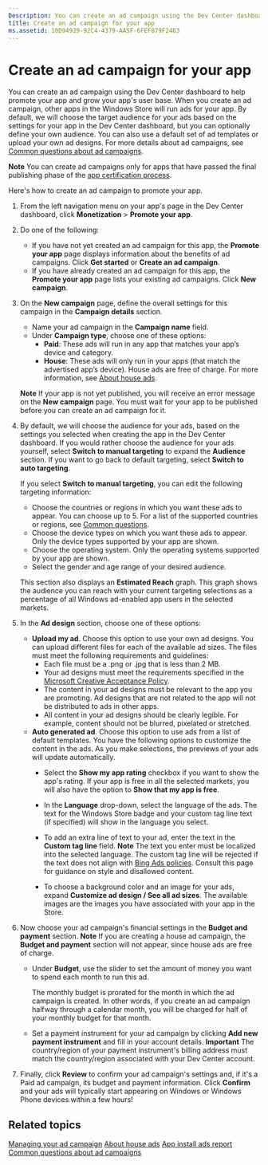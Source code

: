```yaml
---
Description: You can create an ad campaign using the Dev Center dashboard to help promote your app and grow your app's user base.
title: Create an ad campaign for your app
ms.assetid: 10D94929-92C4-4379-AA5F-6FEF879F2463
---
```


# Create an ad campaign for your app


You can create an ad campaign using the Dev Center dashboard to help promote your app and grow your app's user base. When you create an ad campaign, other apps in the Windows Store will run ads for your app. By default, we will choose the target audience for your ads based on the settings for your app in the Dev Center dashboard, but you can optionally define your own audience. You can also use a default set of ad templates or upload your own ad designs. For more details about ad campaigns, see [Common questions about ad campaigns](common-questions.md).

**Note**  You can create ad campaigns only for apps that have passed the final publishing phase of the [app certification process](the-app-certification-process.md).

 

Here's how to create an ad campaign to promote your app.

1.  From the left navigation menu on your app's page in the Dev Center dashboard, click **Monetization** &gt; **Promote your app**.
2.  Do one of the following:

    -   If you have not yet created an ad campaign for this app, the **Promote your app** page displays information about the benefits of ad campaigns. Click **Get started** or **Create an ad campaign**.
    -   If you have already created an ad campaign for this app, the **Promote your app** page lists your existing ad campaigns. Click **New campaign**.

3.  On the **New campaign** page, define the overall settings for this campaign in the **Campaign details** section.
    -   Name your ad campaign in the **Campaign name** field.
    -   Under **Campaign type**, choose one of these options:
        -   **Paid**: These ads will run in any app that matches your app’s device and category.
        -   **House**: These ads will only run in your apps (that match the advertised app’s device). House ads are free of charge. For more information, see [About house ads](about-house-ads.md).

    **Note**  If your app is not yet published, you will receive an error message on the **New campaign** page. You must wait for your app to be published before you can create an ad campaign for it.
    
4.  By default, we will choose the audience for your ads, based on the settings you selected when creating the app in the Dev Center dashboard. If you would rather choose the audience for your ads yourself, select **Switch to manual targeting** to expand the **Audience** section. If you want to go back to default targeting, select **Switch to auto targeting**.

    If you select **Switch to manual targeting**, you can edit the following targeting information:

    -   Choose the countries or regions in which you want these ads to appear. You can choose up to 5. For a list of the supported countries or regions, see [Common questions](common-questions.md).
    -   Choose the device types on which you want these ads to appear. Only the device types supported by your app are shown.
    -   Choose the operating system. Only the operating systems supported by your app are shown.
    -   Select the gender and age range of your desired audience.

    This section also displays an **Estimated Reach** graph. This graph shows the audience you can reach with your current targeting selections as a percentage of all Windows ad-enabled app users in the selected markets.

5.  In the **Ad design** section, choose one of these options:
    -   **Upload my ad**. Choose this option to use your own ad designs. You can upload different files for each of the available ad sizes. The files must meet the following requirements and guidelines:
        -   Each file must be a .png or .jpg that is less than 2 MB.
        -   Your ad designs must meet the requirements specified in the [Microsoft Creative Acceptance Policy](http://go.microsoft.com/fwlink?LinkId=532595).
        -   The content in your ad designs must be relevant to the app you are promoting. Ad designs that are not related to the app will not be distributed to ads in other apps.
        -   All content in your ad designs should be clearly legible. For example, content should not be blurred, pixelated or stretched.
    -   **Auto generated ad**. Choose this option to use ads from a list of default templates. You have the following options to customize the content in the ads. As you make selections, the previews of your ads will update automatically.
        -   Select the **Show my app rating** checkbox if you want to show the app's rating. If your app is free in all the selected markets, you will also have the option to **Show that my app is free**.
        -   In the **Language** drop-down, select the language of the ads. The text for the Windows Store badge and your custom tag line text (if specified) will show in the language you select.
        -   To add an extra line of text to your ad, enter the text in the **Custom tag line** field.
            **Note**  The text you enter must be localized into the selected language. The custom tag line will be rejected if the text does not align with [Bing Ads policies](http://go.microsoft.com/fwlink?LinkId=398341). Consult this page for guidance on style and disallowed content.

        -   To choose a background color and an image for your ads, expand **Customize ad design / See all ad sizes**. The available images are the images you have associated with your app in the Store.

6.  Now choose your ad campaign's financial settings in the **Budget and payment** section.
    **Note**  If you are creating a house ad campaign, the **Budget and payment** section will not appear, since house ads are free of charge.
    
    -   Under **Budget**, use the slider to set the amount of money you want to spend each month to run this ad.

        The monthly budget is prorated for the month in which the ad campaign is created. In other words, if you create an ad campaign halfway through a calendar month, you will be charged for half of your monthly budget for that month.

    -   Set a payment instrument for your ad campaign by clicking **Add new payment instrument** and fill in your account details.
        **Important**  The country/region of your payment instrument's billing address must match the country/region associated with your Dev Center account.
        
7.  Finally, click **Review** to confirm your ad campaign's settings and, if it's a Paid ad campaign, its budget and payment information. Click **Confirm** and your ads will typically start appearing on Windows or Windows Phone devices within a few hours!

## Related topics


[Managing your ad campaign](managing-your-ad-campaign.md)
[About house ads](about-house-ads.md)
[App install ads report](app-install-ads-reports.md)
[Common questions about ad campaigns](common-questions.md)
 

 






<!--HONumber=Mar16_HO2-->


